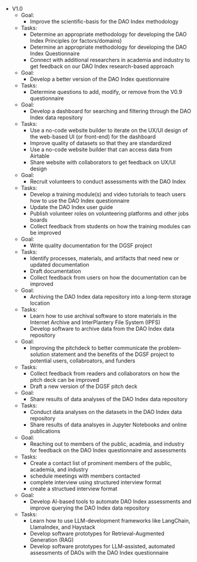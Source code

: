 - V1.0
	- Goal:
		- Improve the scientific-basis for the DAO Index methodology
	- Tasks:
		- Determine an appropriate methodology for developing the DAO Index Principles (or factors/domains)
		- Determine an appropriate methodology for developing the DAO Index Questionnaire
		- Connect with additional researchers in academia and industry to get feedback on our DAO Index research-based approach
	- Goal:
		- Develop a better version of the DAO Index questionnaire
	- Tasks:
		- Determine questions to add, modify, or remove from the V0.9 questionnaire
	- Goal:
		- Develop a dashboard for searching and filtering through the DAO Index data repository
	- Tasks:
		- Use a no-code website builder to iterate on the UX/UI design of the web-based UI (or front-end) for the dashboard
		- Improve quality of datasets so that they are standardized
		- Use a no-code website builder that can access data from Airtable
		- Share website with collaborators to get feedback on UX/UI design
	- Goal:
		- Recruit volunteers to conduct assessments with the DAO Index
	- Tasks:
		- Develop a training module(s) and video tutorials to teach users how to use the DAO Index questionnaire
		- Update the DAO Index user guide
		- Publish volunteer roles on volunteering platforms and other jobs boards
		- Collect feedback from students on how the training modules can be improved
	- Goal:
		- Write quality documentation for the DGSF project
	- Tasks:
		- Identify processes, materials, and artifacts that need new or updated documentation
		- Draft documentation
		- Collect feedback from users on how the documentation can be improved
	- Goal:
		- Archiving the DAO Index data repository into a long-term storage location
	- Tasks:
		- Learn how to use archival software to store materials in the Internet Archive and InterPlantery File System (IPFS)
		- Develop software to archive data from the DAO Index data repository
	- Goal:
		- Improving the pitchdeck to better communicate the problem-solution statement and the benefits of the DGSF project to potential users, collabroators, and funders
	- Tasks:
		- Collect feedback from readers and collaborators on how the pitch deck can be improved
		- Draft a new version of the DGSF pitch deck
	- Goal:
		- Share results of data analyses of the DAO Index data repository
	- Tasks:
		- Conduct data analyses on the datasets in the DAO Index data repository
		- Share results of data analsyes in Jupyter Notebooks and online publications 
	- Goal:
		- Reaching out to members of the public, acadmia, and industry for feedback on the DAO Index questionnaire and assessments
	- Tasks:
		- Create a contact list of prominent members of the public, academia, and industry 
		- schedule meetings with members contacted
		- complete interview using structured interview format
		- create a structued interview format
	- Goal:
		- Develop AI-based tools to automate DAO Index assessments and improve querying the DAO Index data repository
	- Tasks:
		- Learn how to use LLM-development frameworks like LangChain, LlamaIndex, and Haystack
		- Develop software prototypes for Retrieval-Augmented Generation (RAG)
		- Develop software prototypes for LLM-assisted, automated assessments of DAOs with the DAO Index questionnaire